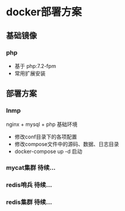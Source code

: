 # docker部署方案

## 基础镜像
### php
- 基于 php:7.2-fpm
- 常用扩展安装

## 部署方案
### lnmp
nginx + mysql + php 基础环境
- 修改conf目录下的各项配置
- 修改compose文件中的源码、数据、日志目录
- docker-compose up -d 启动
### mycat集群 待续...
### redis哨兵 待续...
### redis集群 待续...
